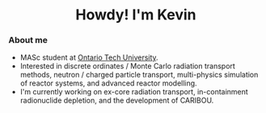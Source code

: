 <h1 align="center"> Howdy! I'm Kevin</h1>

### About me
- MASc student at [Ontario Tech University](https://ontariotechu.ca/). 
- Interested in discrete ordinates / Monte Carlo radiation transport methods, neutron / charged particle transport, multi-physics simulation of reactor systems, and advanced reactor modelling.
- I'm currently working on ex-core radiation transport, in-containment radionuclide depletion, and the development of CARIBOU.
